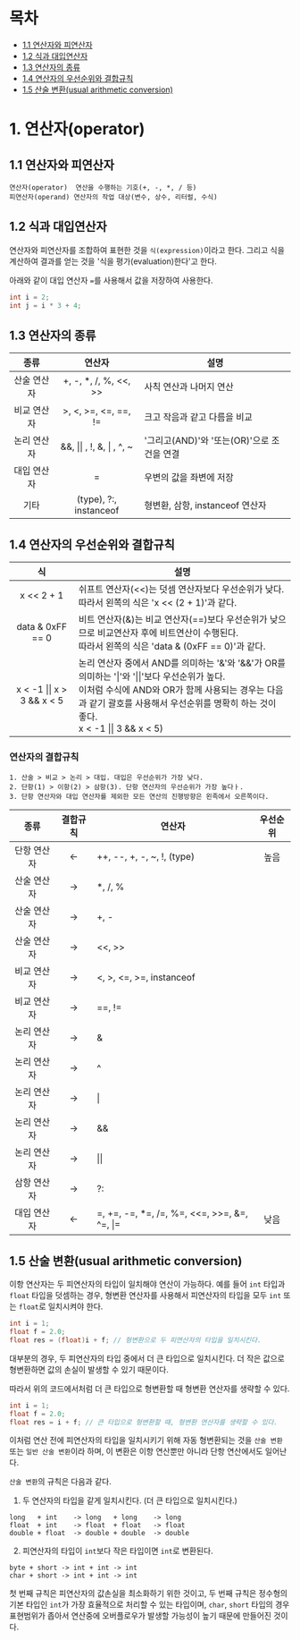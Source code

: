 # 목차

- [1.1 연산자와 피연산자](#11-연산자와-피연산자)
- [1.2 식과 대입연산자](#12-식과-대입연산자)
- [1.3 연산자의 종류](#13-연산자의-종류)
- [1.4 연산자의 우선순위와 결합규칙](#14-연산자의-우선순위와-결합규칙)
- [1.5 산술 변환(usual arithmetic conversion)](#15-산술-변환usual-arithmetic-conversion)

# 1. 연산자(operator)

## 1.1 연산자와 피연산자

```
연산자(operator)  연산을 수행하는 기호(+, -, *, / 등)
피연산자(operand) 연산자의 작업 대상(변수, 상수, 리터럴, 수식)
```

## 1.2 식과 대입연산자

연산자와 피연산자를 조합하여 표현한 것을 `식(expression)`이라고 한다. 그리고 식을 계산하여 결과를 얻는 것을 '식을 평가(evaluation)한다'고 한다.

아래와 같이 대입 연산자 `=`를 사용해서 값을 저장하여 사용한다.

```Java
int i = 2;
int j = i * 3 + 4;
```

## 1.3 연산자의 종류

|    종류     |           연산자           | 설명                                       |
| :---------: | :------------------------: | ------------------------------------------ |
| 산술 연산자 |   +, -, \*, /, %, <<, >>   | 사칙 연산과 나머지 연산                    |
| 비교 연산자 |    >, <, >=, <=, ==, !=    | 크고 작음과 같고 다름을 비교               |
| 논리 연산자 | &&, \|\| , !, &, \| , ^, ~ | '그리고(AND)'와 '또는(OR)'으로 조건을 연결 |
| 대입 연산자 |             =              | 우변의 값을 좌변에 저장                    |
|    기타     |   (type), ?:, instanceof   | 형변환, 삼항, instanceof 연산자            |

## 1.4 연산자의 우선순위와 결합규칙

|             식             | 설명                                                                                                                                                                                                                                      |
| :------------------------: | ----------------------------------------------------------------------------------------------------------------------------------------------------------------------------------------------------------------------------------------- |
|         x << 2 + 1         | 쉬프트 연산자(<<)는 덧셈 연산자보다 우선순위가 낮다.<br>따라서 왼쪽의 식은 'x << (2 + 1)'과 같다.                                                                                                                                         |
|      data & 0xFF == 0      | 비트 연산자(&)는 비교 연산자(==)보다 우선순위가 낮으므로 비교연산자 후에 비트연산이 수행된다.<br>따라서 왼쪽의 식은 'data & (0xFF == 0)'과 같다.                                                                                          |
| x < -1 \|\| x > 3 && x < 5 | 논리 연산자 중에서 AND를 의미하는 '&'와 '&&'가 OR를 의미하는 '\|'와 '\|\|'보다 우선순위가 높다.<br>이처럼 수식에 AND와 OR가 함께 사용되는 경우는 다음과 같기 괄호를 사용해서 우선순위를 명확히 하는 것이 좋다.<br>x < -1 \|\| 3 && x < 5) |

### 연산자의 결합규칙

```
1. 산술 > 비교 > 논리 > 대입. 대입은 우선순위가 가장 낮다.
2. 단항(1) > 이항(2) > 삼항(3). 단항 연산자의 우선순위가 가장 높다ㅏ.
3. 단항 연산자와 대입 연산자를 제외한 모든 연산의 진행방향은 왼족에서 오른쪽이다.
```

|    종류     | 결합규칙 | 연산자                                        | 우선순위 |
| :---------: | :------: | --------------------------------------------- | :------: |
| 단항 연산자 |    <-    | ++, --, +, -, ~, !, (type)                    |   높음   |
| 산술 연산자 |    ->    | \*, /, %                                      |          |
| 산술 연산자 |    ->    | +, -                                          |          |
| 산술 연산자 |    ->    | <<, >>                                        |          |
| 비교 연산자 |    ->    | <, >, <=, >=, instanceof                      |          |
| 비교 연산자 |    ->    | ==, !=                                        |          |
| 논리 연산자 |    ->    | &                                             |          |
| 논리 연산자 |    ->    | ^                                             |          |
| 논리 연산자 |    ->    | \|                                            |          |
| 논리 연산자 |    ->    | &&                                            |          |
| 논리 연산자 |    ->    | \|\|                                          |          |
| 삼항 연산자 |    ->    | ?:                                            |          |
| 대입 연산자 |    <-    | =, +=, -=, \*=, /=, %=, <<=, >>=, &=, ^=, \|= |   낮음   |

## 1.5 산술 변환(usual arithmetic conversion)

이항 연산자는 두 피연산자의 타입이 일치해야 연산이 가능하다. 예를 들어 `int` 타입과 `float` 타입을 덧셈하는 경우, 형변환 연산자를 사용해서 피연산자의 타입을 모두 `int` 또는 `float`로 일치시켜야 한다.

```Java
int i = 1;
float f = 2.0;
float res = (float)i + f; // 형변환으로 두 피연산자의 타입을 일치시킨다.
```

대부분의 경우, 두 피연산자의 타입 중에서 더 큰 타입으로 일치시킨다. 더 작은 값으로 형변환하면 값의 손실이 발생할 수 있기 때문이다.

따라서 위의 코드에서처럼 더 큰 타입으로 형변환할 때 형변환 연산자를 생략할 수 있다.

```Java
int i = 1;
float f = 2.0;
float res = i + f; // 큰 타입으로 형변환할 때, 형변환 연산자를 생략할 수 있다.
```

이처럼 연산 전에 피연산자의 타입을 일치시키기 위해 자동 형변환되는 것을 `산술 변환` 또는 `일반 산술 변환`이라 하며, 이 변환은 이항 연산뿐만 아니라 단항 연산에서도 일어난다.

`산술 변환`의 규칙은 다음과 같다.

1. 두 연산자의 타입을 같게 일치시킨다. (더 큰 타입으로 일치시킨다.)

```
long   + int    -> long   + long    -> long
float  + int    -> float  + float   -> float
double + float  -> double + double  -> double
```

2. 피연산자의 타입이 `int`보다 작은 타입이면 `int`로 변환된다.

```
byte + short -> int + int -> int
char + short -> int + int -> int
```

첫 번째 규칙은 피연산자의 값손실을 최소화하기 위한 것이고, 두 번째 규칙은 정수형의 기본 타입인 `int`가 가장 효율적으로 처리할 수 있는 타입이며, `char`, `short` 타입의 경우 표현범위가 좁아서 연산중에 오버플로우가 발생할 가능성이 높기 때문에 만들어진 것이다.

